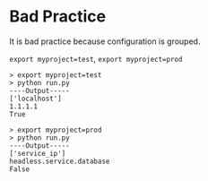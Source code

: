 # Bad Practice

It is bad practice because configuration is grouped.

`export myproject=test`, `export myproject=prod`

    > export myproject=test
    > python run.py
    ----Output-----
    ['localhost']
    1.1.1.1
    True
    
    > export myproject=prod
    > python run.py
    ----Output-----
    ['service_ip']
    headless.service.database
    False